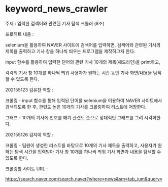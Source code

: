 # keyword_news_crawler
주제 : 입력한 검색어와 관련된 기사 탐색 크롤러 (8조)


프로젝트 내용 :

selenium을 활용하여 NAVER 사이트에 검색어를 입력하면, 검색어와 관련된 기사의 제목을 출력하고 기사 창을 하나씩 띄우는 프로그램을 제작하고자 한다.

input 함수를 활용하여 입력한 단어의 관련 기사 10개의 제목(헤드라인)을 print하고,

각각의 기사 창 10개를 하나씩 띄워 사용자가 원하는 시간 동안 기사 화면/내용을 탐색할 수 있도록 한다.


202155123 김유찬 역할 :

크롤링 - input 함수를 통해 입력된 단어를 selenium을 이용하여 NAVER 사이트에서 검색되도록 한 후, 관련도 높은 10개의 기사를 크롤링하여 리스트에 저장한다.

그래프 - 10개의 기사에 번호를 매겨 관련도 순으로 상대적인 그래프를 그려 시각화한다.

202155126 김지예 역할 :

크롤링 - 팀원이 생성한 리스트를 바탕으로 10개의 기사 제목을 출력하고, 사용자가 원하는 탐색 시간을 입력받아 기사 창 10개를 하나씩 띄워 기사 화면과 내용을 탐색할 수 있도록 한다.


크롤링할 사이트 URL :

https://search.naver.com/search.naver?where=news&sm=tab_jum&query=
